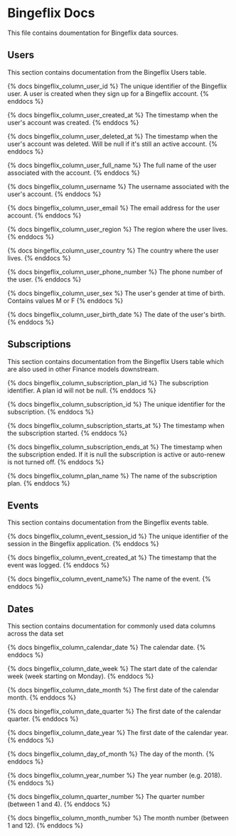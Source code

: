 # Bingeflix Docs
This file contains doumentation for Bingeflix data sources.

## Users
This section contains documentation from the Bingeflix Users table.

{% docs bingeflix_column_user_id %}
The unique identifier of the Bingeflix user. A user is created when they sign up for a Bingeflix account.
{% enddocs %}

{% docs bingeflix_column_user_created_at %}
The timestamp when the user's account was created.
{% enddocs %}

{% docs bingeflix_column_user_deleted_at %}
The timestamp when the user's account was deleted. Will be null if it's still an active account. 
{% enddocs %}

{% docs bingeflix_column_user_full_name %}
The full name of the user associated with the account.
{% enddocs %}

{% docs bingeflix_column_username %}
The username associated with the user's account.
{% enddocs %}

{% docs bingeflix_column_user_email %}
The email address for the user account.
{% enddocs %}

{% docs bingeflix_column_user_region %}
The region where the user lives.
{% enddocs %}

{% docs bingeflix_column_user_country %}
The country where the user lives.
{% enddocs %}

{% docs bingeflix_column_user_phone_number %}
The phone number of the user.
{% enddocs %}

{% docs bingeflix_column_user_sex %}
The user's gender at time of birth. Contains values M or F
{% enddocs %}

{% docs bingeflix_column_user_birth_date %}
The date of the user's birth. 
{% enddocs %}


## Subscriptions 
This section contains documentation from the Bingeflix Users table which are also used in other Finance models downstream.

{% docs bingeflix_column_subscription_plan_id %}
The subscription identifier. A plan id will not be null.
{% enddocs %}

{% docs bingeflix_column_subscription_id %}
The unique identifier for the subscription.
{% enddocs %}

{% docs bingeflix_column_subscription_starts_at %}
The timestamp when the subscription started.
{% enddocs %}

{% docs bingeflix_column_subscription_ends_at %}
The timestamp when the subscription ended. If it is null the subscription is active or auto-renew is not turned off.
{% enddocs %}

{% docs bingeflix_column_plan_name %}
The name of the subscription plan.
{% enddocs %}

## Events 

This section contains documentation from the Bingeflix events table.

{% docs bingeflix_column_event_session_id %}
The unique identifier of the session in the Bingeflix application.
{% enddocs %}

{% docs bingeflix_column_event_created_at %}
The timestamp that the event was logged.
{% enddocs %}

{% docs bingeflix_column_event_name%}
The name of the event.
{% enddocs %}

## Dates 

This section contains documentation for commonly used data columns across the data set

{% docs bingeflix_column_calendar_date %}
The calendar date.
{% enddocs %}


{% docs bingeflix_column_date_week %}
The start date of the calendar week (week starting on Monday).
{% enddocs %}

{% docs bingeflix_column_date_month %}
The first date of the calendar month.
{% enddocs %}

{% docs bingeflix_column_date_quarter %}
The first date of the calendar quarter.
{% enddocs %}

{% docs bingeflix_column_date_year %}
The first date of the calendar year.
{% enddocs %}

{% docs bingeflix_column_day_of_month %}
The day of the month.
{% enddocs %}

{% docs bingeflix_column_year_number %}
The year number (e.g. 2018).
{% enddocs %}

{% docs bingeflix_column_quarter_number %}
The quarter number (between 1 and 4).
{% enddocs %}

{% docs bingeflix_column_month_number %}
The month number (between 1 and 12).
{% enddocs %}
 
